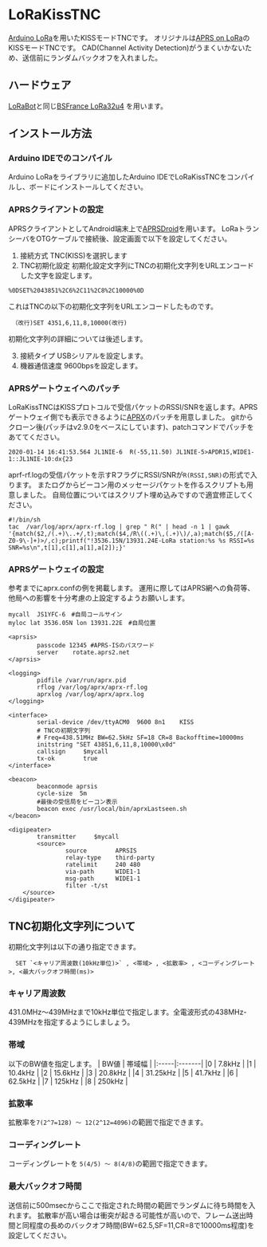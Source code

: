 # LoRaKissTNC

[Arduino LoRa](https://github.com/sandeepmistry/arduino-LoRa/blob/master/README.md)を用いたKISSモードTNCです。
オリジナルは[APRS on LoRa](https://github.com/josefmtd/lora-aprs)のKISSモードTNCです。
CAD(Channel Activity Detection)がうまくいかないため、送信前にランダムバックオフを入れました。

## ハードウェア
[LoRaBot](https://github.com/w-ockham/LoRaBot/edit/master/README.md)と同じ[BSFrance LoRa32u4](https://bsfrance.fr/lora-long-range/1311-BSFrance-LoRa32u4-1KM-Long-Range-Board-Based-Atmega32u4-433MHz-LoRA-RA02-Module.html)
を用います。

## インストール方法
### Arduino IDEでのコンパイル
Arduino LoRaをライブラリに追加したArduino IDEでLoRaKissTNCをコンパイルし、ボードにインストールしてください。

### APRSクライアントの設定
APRSクライアントとしてAndroid端末上で[APRSDroid](https://aprsdroid.org/)を用います。
LoRaトランシーバをOTGケーブルで接続後、設定画面で以下を設定してください。
1. 接続方式 TNC(KISS)を選択します
2. TNC初期化設定 初期化設定文字列にTNCの初期化文字列をURLエンコードした文字を設定します。
```
%0DSET%2043851%2C6%2C11%2C8%2C10000%0D
```
これはTNCの以下の初期化文字列をURLエンコードしたものです。
```
 （改行)SET 4351,6,11,8,10000(改行)
```
初期化文字列の詳細については後述します。

3. 接続タイプ USBシリアルを設定します。
4. 機器通信速度 9600bpsを設定します。

### APRSゲートウェイへのパッチ
LoRaKissTNCはKISSプロトコルで受信パケットのRSSI/SNRを返します。APRSゲートウェイ側でも表示できるように[APRX](https://github.com/PhirePhly/aprx/blob/master/README)のパッチを用意しました。
gitからクローン後(パッチはv2.9.0をベースにしています)、patchコマンドでパッチをあててください。

```
2020-01-14 16:41:53.564 JL1NIE-6  R(-55,11.50) JL1NIE-5>APDR15,WIDE1-1::JL1NIE-10:dx{23
```

aprf-rf.logの受信パケットを示すRフラグにRSSI/SNRが`R(RSSI,SNR)`の形式で入ります。
またログからビーコン用のメッセージパケットを作るスクリプトも用意しました。
自局位置についてはスクリプト埋め込みですので適宜修正してください。

```
#!/bin/sh
tac  /var/log/aprx/aprx-rf.log | grep " R(" | head -n 1 | gawk '{match($2,/(.+)\..+/,t);match($4,/R\((.+)\,(.+)\)/,a);match($5,/([A-Z0-9\-]+)>/,c);printf("!3536.15N/13931.24E-LoRa station:%s %s RSSI=%s SNR=%s\n",t[1],c[1],a[1],a[2]);}'
```

### APRSゲートウェイの設定
参考までにaprx.confの例を掲載します。
運用に際してはAPRS網への負荷等、他局への影響を十分考慮の上設定するようお願いします。
```
mycall  JS1YFC-6　#自局コールサイン
myloc lat 3536.05N lon 13931.22E　#自局位置

<aprsis>
        passcode 12345 #APRS-ISのパスワード
        server    rotate.aprs2.net
</aprsis>

<logging>
        pidfile /var/run/aprx.pid
        rflog /var/log/aprx/aprx-rf.log
        aprxlog /var/log/aprx/aprx.log
</logging>

<interface>
        serial-device /dev/ttyACM0  9600 8n1    KISS
        # TNCの初期文字列
        # Freq=438.51MHz BW=62.5kHz SF=18 CR=8 Backofftime=10000ms
        initstring "SET 43851,6,11,8,10000\x0d"
        callsign     $mycall
        tx-ok        true
</interface>

<beacon>
        beaconmode aprsis
        cycle-size  5m
        #最後の受信局をビーコン表示
        beacon exec /usr/local/bin/aprxLastseen.sh
</beacon>

<digipeater>
        transmitter     $mycall
        <source>
                source        APRSIS
                relay-type    third-party
                ratelimit     240 480
                via-path      WIDE1-1
                msg-path      WIDE1-1
                filter -t/st
    </source>
</digipeater>
```
## TNC初期化文字列について
初期化文字列は以下の通り指定できます。
```
  SET `<キャリア周波数(10kHz単位)>` , <帯域> , <拡散率> , <コーディングレート>, <最大バックオフ時間(ms)>
  ```
### キャリア周波数
 431.0MHz～439MHzまで10kHz単位で指定します。全電波形式の438MHz-439MHzを指定するようにしましょう。
### 帯域
以下のBW値を指定します。
| BW値 | 帯域幅 |
|:-----|:-------|
|0 | 7.8kHz |
|1 | 10.4kHz |
|2 | 15.6kHz |
|3 | 20.8kHz |
|4 | 31.25kHz |
|5 | 41.7kHz |
|6 | 62.5kHz |
|7 | 125kHz |
|8 | 250kHz |

### 拡散率
拡散率を`7(2^7=128) ～ 12(2^12=4096)`の範囲で指定できます。
### コーディングレート
コーディングレートを `5(4/5) ～ 8(4/8)`の範囲で指定できます。
### 最大バックオフ時間
送信前に500msecからここで指定された時間の範囲でランダムに待ち時間を入れます。
拡散率が高い場合は衝突が起きる可能性が高いので、フレーム送出時間と同程度の長めのバックオフ時間(BW=62.5,SF=11,CR=8で10000ms程度)を設定してください。
